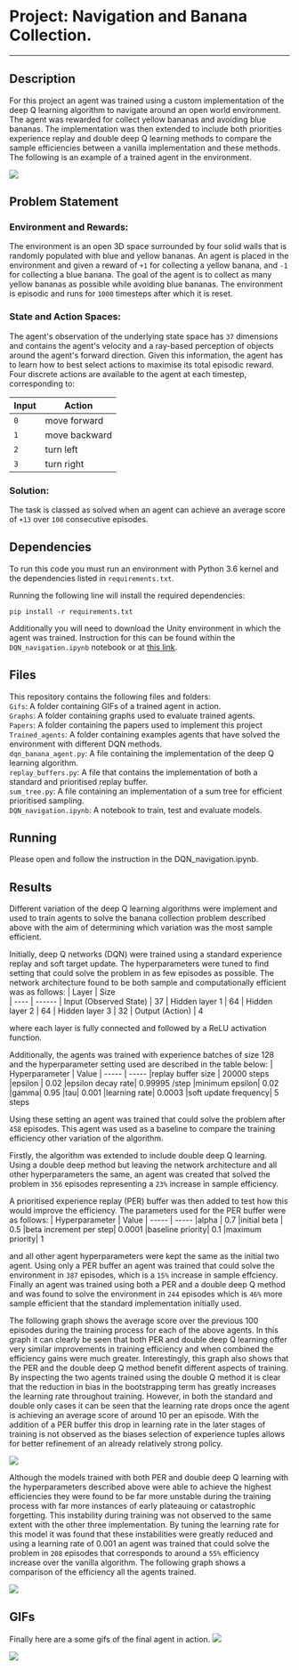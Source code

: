 # Project: Navigation and Banana Collection. 
-----

## Description
For this project an agent was trained using a custom implementation of the deep Q learning algorithm to navigate around an open world environment. The agent was rewarded for collect yellow bananas and avoiding blue bananas. The implementation was then extended to include both priorities experience replay and double deep Q learning methods to compare the sample efficiencies between a vanilla implementation and these methods.
The following is an example of a trained agent in the environment.

![](Gifs/preview2.gif)


## Problem Statement
### Environment and Rewards:
The environment is an open 3D space surrounded by four solid walls that is randomly populated with blue and yellow bananas. An agent is placed in the environment and given a reward of `+1` for collecting a yellow banana, and `-1` for collecting a blue banana. The goal of the agent is to collect as many yellow bananas as possible while avoiding blue bananas. The environment is episodic and runs for `1000` timesteps after which it is reset.
### State and Action Spaces:
The agent's observation of the underlying state space has `37` dimensions and contains the agent's velocity and a ray-based perception of objects around the agent's forward direction. Given this information, the agent has to learn how to best select actions to maximise its total episodic reward. Four discrete actions are available to the agent at each timestep, corresponding to:

| Input  | Action        
| ------ | ------
| `0`    | move forward
| `1`    | move backward
| `2`    | turn left
| `3`    | turn right


### Solution:
The task is classed as solved when an agent can achieve an average score of `+13` over `100` consecutive episodes.

## Dependencies
To run this code you must run an environment with Python 3.6 kernel and the dependencies listed in `requirements.txt`. 

Running the following line will install the required dependencies:
```
pip install -r requirements.txt
``` 

Additionally you will need to download the Unity environment in which the agent was trained. Instruction for this can be found within the `DQN_navigation.ipynb` notebook or at [this link](https://github.com/udacity/deep-reinforcement-learning/tree/master/p1_navigation).

## Files
This repository contains the following files and folders: <br>
`Gifs`: A folder containing GIFs of a trained agent in action. <br>
`Graphs`: A folder containing graphs used to evaluate trained agents. <br>
`Papers`: A folder containing the papers used to implement this project <br>
`Trained_agents`: A folder containing examples agents that have solved the environment with different DQN methods. <br>
`dqn_banana_agent.py`: A file containing the implementation of the deep Q learning algorithm. <br>
`replay_buffers.py`: A file that contains the implementation of both a standard and prioritised replay buffer. <br>
`sum_tree.py`: A file containing an implementation of a sum tree for efficient prioritised sampling. <br>
`DQN_navigation.ipynb`: A notebook to train, test and evaluate models. <br>

## Running
Please open and follow the instruction in the DQN_navigation.ipynb.

## Results
Different variation of the deep Q learning algorithms were implement and used to train agents to solve the banana collection problem described above with the aim of determining which variation was the most sample efficient. 

Initially, deep Q networks (DQN) were trained using a standard experience replay and soft target update. The hyperparameters were tuned to find setting that could solve the problem in as few episodes as possible. The network architecture found to be both sample and computationally efficient was as follows:
| Layer |  Size  
|  ---- | ------
| Input (Observed State) |  37
| Hidden layer 1  | 64
| Hidden layer 2  | 64
| Hidden layer 3  | 32
| Output (Action) | 4

where each layer is fully connected and followed by a ReLU activation function.

Additionally, the agents was trained with experience batches of size 128 and the hyperparameter setting used are described in the table below:
| Hyperparameter | Value
| -----          | -----
|replay buffer size | 20000 steps
|epsilon | 0.02
|epsilon decay rate| 0.99995 /step
|minimum epsilon| 0.02
|gamma| 0.95
|tau| 0.001
|learning rate| 0.0003
|soft update frequency| 5 steps

Using these setting an agent was trained that could solve the problem after `458` episodes. This agent was used as a baseline to compare the training efficiency other variation of the algorithm.

Firstly, the algorithm was extended to include double deep Q learning. Using a double deep method but leaving the network architecture and all other hyperparameters the same, an agent was created that solved the problem in `356` episodes representing a `23%` increase in sample efficiency.

A prioritised experience replay (PER) buffer was then added to test how this would improve the efficiency. The parameters used for the PER buffer were as follows: 
| Hyperparameter | Value
| -----          | -----
|alpha | 0.7
|initial beta | 0.5
|beta increment per step| 0.0001
|baseline priority| 0.1
|maximum priority| 1

and all other agent hyperparameters were kept the same as the initial two agent.
Using only a PER buffer an agent was trained that could solve the environment in `387` episodes, which is a `15%` increase in sample effciency.
Finally an agent was trained using both a PER and a double deep Q method and was found to solve the environment in `244` episodes which is `46%` more sample efficient that the standard implementation initially used.

The following graph shows the average score over the previous 100 episodes during the training process for each of the above agents. In this graph it can clearly be seen that both PER and double deep Q learning offer very similar improvements in training efficiency and when combined the efficiency gains were much greater.
Interestingly, this graph also shows that the PER and the double deep Q method benefit different aspects of training. By inspecting the two agents trained using the double Q method it is clear that the reduction in bias in the bootstrapping term has greatly increases the learning rate throughout training. However, in both the standard and double only cases it can be seen that the learning rate drops once the agent is achieving an average score of around 10 per an episode. With the addition of a PER buffer this drop in learning rate in the later stages of training is not observed as the biases selection of experience tuples allows for better refinement of an already relatively strong policy.

![](Graphs/Comparison_plot.png)

Although the models trained with both PER and double deep Q learning with the hyperparameters described above were able to achieve the highest efficiencies they were found to be far more unstable during the training process with far more instances of early plateauing or catastrophic forgetting. This instability during training was not observed to the same extent with the other three implementation.
By tuning the learning rate for this model it was found that these instabilities were greatly reduced and using a learning rate of 0.001 an agent was trained that could solve the problem in `208` episodes that corresponds to around a `55%` efficiency increase over the vanilla algorithm. The following graph shows a comparison of the efficiency all the agents trained.

![](Graphs/Efficiency_plot.png)

## GIFs

Finally here are a some gifs of the final agent in action.
![](Gifs/preview1.gif)

![](Gifs/preview3.gif)

